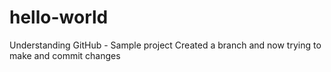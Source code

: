 # hello-world
Understanding GitHub - Sample project
Created a branch and now trying to make and commit changes
